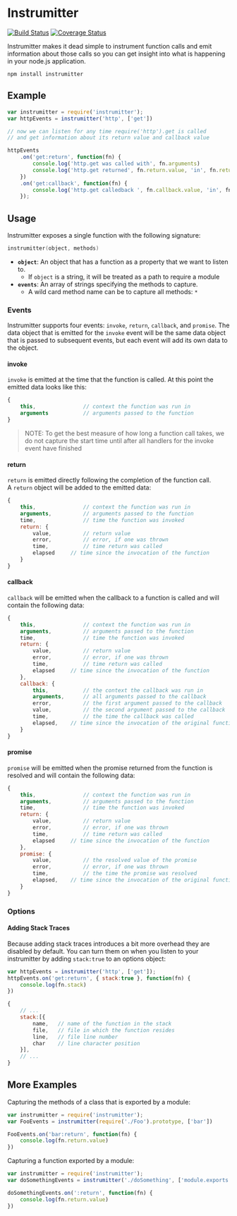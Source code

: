 # Instrumitter

[![Build Status](https://travis-ci.org/mlrawlings/instrumitter.svg?branch=master)](https://travis-ci.org/mlrawlings/instrumitter)
[![Coverage Status](https://coveralls.io/repos/github/mlrawlings/instrumitter/badge.svg?branch=master)](https://coveralls.io/github/mlrawlings/instrumitter?branch=master)

Instrumitter makes it dead simple to instrument function calls and emit information about those calls so you can get insight into what is happening in your node.js application.

```
npm install instrumitter
```

## Example

```js
var instrumitter = require('instrumitter');
var httpEvents = instrumitter('http', ['get'])

// now we can listen for any time require('http').get is called
// and get information about its return value and callback value

httpEvents
    .on('get:return', function(fn) {
        console.log('http.get was called with', fn.arguments)
        console.log('http.get returned', fn.return.value, 'in', fn.return.elapsed, 'ms');
    })
    .on('get:callback', function(fn) {
        console.log('http.get calledback ', fn.callback.value, 'in', fn.callback.elapsed, 'ms');
    });
```

## Usage

Instrumitter exposes a single function with the following signature:

```cpp
instrumitter(object, methods)
```

- **`object`**: An object that has a function as a property that we want to listen to.
    - If `object` is a string, it will be treated as a path to require a module
- **`events`**: An array of strings specifying the methods to capture.
    - A wild card method name can be to capture all methods: `*`

### Events

Instrumitter supports four events: `invoke`, `return`, `callback`, and `promise`.  The data object that is emitted for the `invoke` event will be the same data object that is passed to subsequent events, but each event will add its own data to the object.

#### invoke

`invoke` is emitted at the time that the function is called.
At this point the emitted data looks like this:

```js
{
    this,               // context the function was run in
    arguments           // arguments passed to the function
}
```

> NOTE: To get the best measure of how long a function call takes, we do not
> capture the start time until after all handlers for the invoke event have finished

#### return

`return` is emitted directly following the completion of the function call.  
A `return` object will be added to the emitted data:

```js
{
    this,               // context the function was run in
    arguments,          // arguments passed to the function
    time,               // time the function was invoked
    return: {
        value,          // return value
        error,          // error, if one was thrown
        time,           // time return was called
        elapsed     // time since the invocation of the function
    }
}
```

#### callback

`callback` will be emitted when the callback to a function is called
and will contain the following data:

```js
{
    this,               // context the function was run in
    arguments,          // arguments passed to the function
    time,               // time the function was invoked
    return: {
        value,          // return value
        error,          // error, if one was thrown
        time,           // time return was called
        elapsed     // time since the invocation of the function
    },
    callback: {
        this,           // the context the callback was run in
        arguments,      // all arguments passed to the callback
        error,          // the first argument passed to the callback
        value,          // the second argument passed to the callback
        time,           // the time the callback was called
        elapsed,    // time since the invocation of the original function
    }
}
```

#### promise

`promise` will be emitted when the promise returned from the function is resolved
and will contain the following data:

```js
{
    this,               // context the function was run in
    arguments,          // arguments passed to the function
    time,               // time the function was invoked
    return: {
        value,          // return value
        error,          // error, if one was thrown
        time,           // time return was called
        elapsed     // time since the invocation of the function
    },
    promise: {
        value,          // the resolved value of the promise
        error,          // error, if one was thrown
        time,           // the time the promise was resolved
        elapsed,    // time since the invocation of the original function
    }
}
```

### Options

#### Adding Stack Traces

Because adding stack traces introduces a bit more overhead they are disabled by default.  You can turn them on when you listen to your instrumitter by adding `stack:true` to an options object:

```js
var httpEvents = instrumitter('http', ['get']);
httpEvents.on('get:return', { stack:true }, function(fn) {
    console.log(fn.stack)
})
```

```js
{
    // ...
    stack:[{
        name,   // name of the function in the stack
        file,   // file in which the function resides
        line,   // file line number
        char    // line character position
    }],
    // ...
}
```

## More Examples

Capturing the methods of a class that is exported by a module:

```js
var instrumitter = require('instrumitter');
var FooEvents = instrumitter(require('./Foo').prototype, ['bar'])

FooEvents.on('bar:return', function(fn) {
    console.log(fn.return.value)
})
```

Capturing a function exported by a module:

```js
var instrumitter = require('instrumitter');
var doSomethingEvents = instrumitter('./doSomething', ['module.exports'])

doSomethingEvents.on(':return', function(fn) {
    console.log(fn.return.value)
})
```
